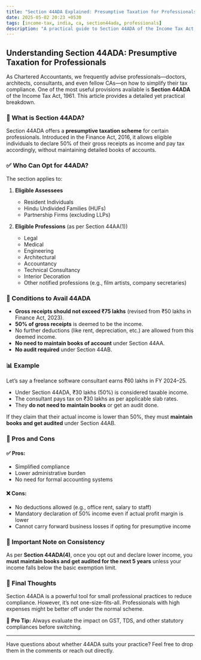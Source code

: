 ```yaml
---
title: "Section 44ADA Explained: Presumptive Taxation for Professionals"
date: 2025-05-02 20:23 +0530
tags: [income-tax, india, ca, section44ada, professionals]
description: "A practical guide to Section 44ADA of the Income Tax Act, 1961, tailored for Indian professionals."
---
```


## Understanding Section 44ADA: Presumptive Taxation for Professionals

As Chartered Accountants, we frequently advise professionals—doctors, architects, consultants, and even fellow CAs—on how to simplify their tax compliance. One of the most useful provisions available is **Section 44ADA** of the Income Tax Act, 1961. This article provides a detailed yet practical breakdown.

### 📘 What is Section 44ADA?

Section 44ADA offers a **presumptive taxation scheme** for certain professionals. Introduced in the Finance Act, 2016, it allows eligible individuals to declare 50% of their gross receipts as income and pay tax accordingly, without maintaining detailed books of accounts.

### ✅ Who Can Opt for 44ADA?

The section applies to:

1. **Eligible Assessees**  
   - Resident Individuals  
   - Hindu Undivided Families (HUFs)  
   - Partnership Firms (excluding LLPs)  

2. **Eligible Professions** (as per Section 44AA(1))  
   - Legal  
   - Medical  
   - Engineering  
   - Architectural  
   - Accountancy  
   - Technical Consultancy  
   - Interior Decoration  
   - Other notified professions (e.g., film artists, company secretaries)  


### 💼 Conditions to Avail 44ADA

- **Gross receipts should not exceed ₹75 lakhs** (revised from ₹50 lakhs in Finance Act, 2023).
- **50% of gross receipts** is deemed to be the income.
- No further deductions (like rent, depreciation, etc.) are allowed from this deemed income.
- **No need to maintain books of account** under Section 44AA.
- **No audit required** under Section 44AB.

### 📊 Example

Let’s say a freelance software consultant earns ₹60 lakhs in FY 2024–25.

- Under Section 44ADA, ₹30 lakhs (50%) is considered taxable income.
- The consultant pays tax on ₹30 lakhs as per applicable slab rates.
- They **do not need to maintain books** or get an audit done.

If they claim that their actual income is lower than 50%, they must **maintain books and get audited** under Section 44AB.

### 🧠 Pros and Cons

#### ✅ Pros:
- Simplified compliance
- Lower administrative burden
- No need for formal accounting systems

#### ❌ Cons:
- No deductions allowed (e.g., office rent, salary to staff)
- Mandatory declaration of 50% income even if actual profit margin is lower
- Cannot carry forward business losses if opting for presumptive income

### 🔄 Important Note on Consistency

As per **Section 44ADA(4)**, once you opt out and declare lower income, you **must maintain books and get audited for the next 5 years** unless your income falls below the basic exemption limit.

### 📝 Final Thoughts

Section 44ADA is a powerful tool for small professional practices to reduce compliance. However, it’s not one-size-fits-all. Professionals with high expenses might be better off under the normal scheme.

📌 **Pro Tip:** Always evaluate the impact on GST, TDS, and other statutory compliances before switching.

---

Have questions about whether 44ADA suits your practice? Feel free to drop them in the comments or reach out directly.

